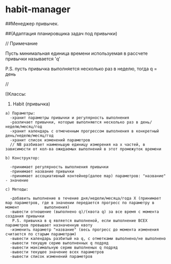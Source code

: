 # habit-manager

##Менеджер привычек.

##(Адаптация планировщика задач под привычки)

// Примечание 

Пусть минимальная единица времени используемая в рассчете привычки называется 'q'

P.S. пусть привычка выполняется несколько раз в неделю, тогда q = день 

//

I)Классы:
 
  1) Habit (привычка)
  
    a) Параметры:  
      -хранит параметры привычки и регулярность выполнения  
      -различает привычки, которые выполняются несколько раз в день/неделю/месяц/год  
      -хранит календарь с отмеченным прогрессом выполнения в конкретный день/неделю/месяц/год  
      -хранит список изменений параметров  
      // NB разбивает наименьшую единицу измерения на x частей, в зависимости от кол-ва ожидаемых выполнений в этот промежуток времени
      
    b) Конструктор:
    
      -принимает регулярность выполнения привычки  
      -принимает название привычки  
      -принимает ассоциативный контейнер(далее map) параметров: "название" - значение
    
    c) Методы:
    
      -добавить выполнение в течение дня/недели/месяца/года X (принимает map параметров, где в значении передается прогресс по параметру в момент           выполнения)  
      -вывести отношение (выполнено q)/(квота q) за все время с момента создания привычки  
       P.S. привычка в q является выполненой, если выполнение ВСЕХ параметров превышает назначенную квоту  
      -изменить параметр "название" (весь прогресс до момента изменения считается по старым параметрам)  
      -вывести календарь разбитый на q, с отметками выполнено/не выполнено  
      -вывести текущую серию выполненных q подряд  
      -вывести максимальную серию выполненых q подряд  
      -вывести текущее значение всех параметров  
      -вывести список изменений параметров
